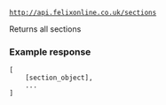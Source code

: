 <code>http://api.felixonline.co.uk/sections</code>

Returns all sections

### Example response
    [
        [section_object],
        ...
    ]
